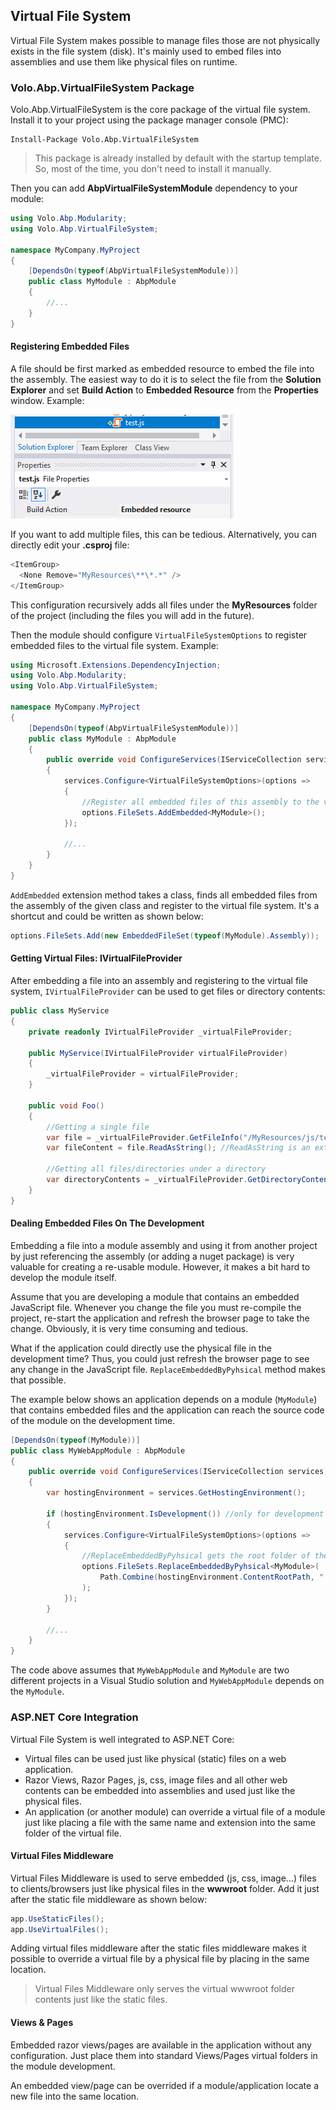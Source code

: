 ## Virtual File System

Virtual File System makes possible to manage files those are not physically exists in the file system (disk). It's mainly used to embed files into assemblies and use them like physical files on runtime.

### Volo.Abp.VirtualFileSystem Package

Volo.Abp.VirtualFileSystem is the core package of the virtual file system. Install it to your project using the package manager console (PMC):

```
Install-Package Volo.Abp.VirtualFileSystem
```

> This package is already installed by default with the startup template. So, most of the time, you don't need to install it manually.

Then you can add **AbpVirtualFileSystemModule** dependency to your module:

```c#
using Volo.Abp.Modularity;
using Volo.Abp.VirtualFileSystem;

namespace MyCompany.MyProject
{
    [DependsOn(typeof(AbpVirtualFileSystemModule))]
    public class MyModule : AbpModule
    {
        //...
    }
}
```

#### Registering Embedded Files

A file should be first marked as embedded resource to embed the file into the assembly. The easiest way to do it is to select the file from the **Solution Explorer** and set **Build Action** to **Embedded Resource** from the **Properties** window. Example:

![build-action-embedded-resource-sample](images/build-action-embedded-resource-sample.png)

If you want to add multiple files, this can be tedious. Alternatively, you can directly edit your **.csproj** file:

````C#
<ItemGroup>
  <None Remove="MyResources\**\*.*" />
</ItemGroup>
````

This configuration recursively adds all files under the **MyResources** folder of the project (including the files you will add in the future).

Then the module should configure `VirtualFileSystemOptions` to register embedded files to the virtual file system. Example:

````C#
using Microsoft.Extensions.DependencyInjection;
using Volo.Abp.Modularity;
using Volo.Abp.VirtualFileSystem;

namespace MyCompany.MyProject
{
    [DependsOn(typeof(AbpVirtualFileSystemModule))]
    public class MyModule : AbpModule
    {
        public override void ConfigureServices(IServiceCollection services)
        {
            services.Configure<VirtualFileSystemOptions>(options =>
            {
                //Register all embedded files of this assembly to the virtual file system
                options.FileSets.AddEmbedded<MyModule>();
            });

            //...
        }
    }
}
````

`AddEmbedded` extension method takes a class, finds all embedded files from the assembly of the given class and register to the virtual file system. It's a shortcut and could be written as shown below:

````C#
options.FileSets.Add(new EmbeddedFileSet(typeof(MyModule).Assembly));
````

#### Getting Virtual Files: IVirtualFileProvider

After embedding a file into an assembly and registering to the virtual file system, `IVirtualFileProvider` can be used to get files or directory contents:

````C#
public class MyService
{
    private readonly IVirtualFileProvider _virtualFileProvider;

    public MyService(IVirtualFileProvider virtualFileProvider)
    {
        _virtualFileProvider = virtualFileProvider;
    }

    public void Foo()
    {
        //Getting a single file
        var file = _virtualFileProvider.GetFileInfo("/MyResources/js/test.js");
        var fileContent = file.ReadAsString(); //ReadAsString is an extension method of ABP

        //Getting all files/directories under a directory
        var directoryContents = _virtualFileProvider.GetDirectoryContents("/MyResources/js");
    }
}
````

#### Dealing Embedded Files On The Development

Embedding a file into a module assembly and using it from another project by just referencing the assembly (or adding a nuget package) is very valuable for creating a re-usable module. However, it makes a bit hard to develop the module itself.

Assume that you are developing a module that contains an embedded JavaScript file. Whenever you change the file you must re-compile the project, re-start the application and refresh the browser page to take the change. Obviously, it is very time consuming and tedious.

What if the application could directly use the physical file in the development time? Thus, you could just refresh the browser page to see any change in the JavaScript file. `ReplaceEmbeddedByPyhsical` method makes that possible. 

The example below shows an application depends on a module (`MyModule`) that contains embedded files and the application can reach the source code of the module on the development time. 

````C#
[DependsOn(typeof(MyModule))]
public class MyWebAppModule : AbpModule
{
    public override void ConfigureServices(IServiceCollection services)
    {
        var hostingEnvironment = services.GetHostingEnvironment();

        if (hostingEnvironment.IsDevelopment()) //only for development time
        {
            services.Configure<VirtualFileSystemOptions>(options =>
            {
                //ReplaceEmbeddedByPyhsical gets the root folder of the MyModule project
                options.FileSets.ReplaceEmbeddedByPyhsical<MyModule>(
                    Path.Combine(hostingEnvironment.ContentRootPath, "..\\MyModuleProject")
                );
            });
        }

        //...
    }
}
````

The code above assumes that `MyWebAppModule` and `MyModule` are two different projects in a Visual Studio solution and `MyWebAppModule` depends on the `MyModule`.

### ASP.NET Core Integration

Virtual File System is well integrated to ASP.NET Core:

* Virtual files can be used just like physical (static) files on a web application.
* Razor Views, Razor Pages, js, css, image files and all other web contents can be embedded into assemblies and used just like the physical files.
* An application (or another module) can override a virtual file of a module just like placing a file with the same name and extension into the same folder of the virtual file.

#### Virtual Files Middleware

Virtual Files Middleware is used to serve embedded (js, css, image...) files to clients/browsers just like physical files in the **wwwroot** folder. Add it just after the static file middleware as shown below:

````C#
app.UseStaticFiles();
app.UseVirtualFiles();
````

Adding virtual files middleware after the static files middleware makes it possible to override a virtual file by a physical file by placing in the same location.

> Virtual Files Middleware only serves the virtual wwwroot folder contents just like the static files.

#### Views & Pages

Embedded razor views/pages are available in the application without any configuration. Just place them into standard Views/Pages virtual folders in the module development.

An embedded view/page can be overrided if a module/application locate a new file into the same location.